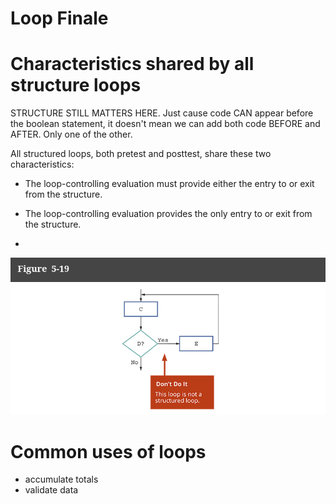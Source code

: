 # Loop Finale

# Characteristics shared by all structure loops

STRUCTURE STILL MATTERS HERE. Just cause code CAN appear before the boolean statement, it doesn't mean we can add both code BEFORE and AFTER.
Only one of the other.


All structured loops, both pretest and posttest, share these two characteristics:

- The loop-controlling evaluation must provide either the entry to or exit from the structure.

-  The loop-controlling evaluation provides the only entry to or exit from the structure.
- 
![bad.png](assets/bad.png)

# Common uses of loops

- accumulate totals
- validate data
